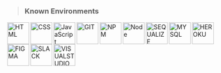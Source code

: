 
 > ### Known Environments

<p>
<img align="left" href="" alt="HTML" width="50px" src="https://cdn.jsdelivr.net/gh/devicons/devicon/icons/html5/html5-plain-wordmark.svg" />
<img align="left" alt="CSS" width="50px" src="https://cdn.jsdelivr.net/gh/devicons/devicon/icons/css3/css3-plain-wordmark.svg" />
<img align="left" alt="JavaScript" width="50px" src="https://cdn.jsdelivr.net/gh/devicons/devicon/icons/javascript/javascript-original.svg" />
<img align="left" alt="GIT" width="50px" src="https://cdn.jsdelivr.net/gh/devicons/devicon/icons/git/git-original.svg" />
<img align="left" alt="NPM" width="50px" src="https://cdn.jsdelivr.net/gh/devicons/devicon/icons/npm/npm-original-wordmark.svg" />
<img align="left" alt="Node" width="50px" src="https://cdn.jsdelivr.net/gh/devicons/devicon/icons/nodejs/nodejs-original.svg" />
<img align="left" alt="SEQUALIZE" width="50px" src="https://cdn.jsdelivr.net/gh/devicons/devicon/icons/sequelize/sequelize-original.svg" />
<img align="left" alt="MYSQL" width="50px" src="https://cdn.jsdelivr.net/gh/devicons/devicon/icons/mysql/mysql-original.svg" />  
<img align="left" alt="HEROKU" width="50px" src="https://cdn.jsdelivr.net/gh/devicons/devicon/icons/heroku/heroku-plain.svg" />  
<img align="left" alt="FIGMA" width="50px" src="https://cdn.jsdelivr.net/gh/devicons/devicon/icons/figma/figma-original.svg" />
<img align="left" alt="SLACK" width="50px" src="https://cdn.jsdelivr.net/gh/devicons/devicon/icons/slack/slack-original.svg" />  
<img align="left" alt="VISUALSTUDIO" width="50px" src="https://cdn.jsdelivr.net/gh/devicons/devicon/icons/visualstudio/visualstudio-plain.svg" />
</p>


